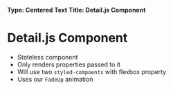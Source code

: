 **Type: Centered Text**
**Title: Detail.js Component**

# Detail.js Component
* Stateless component
* Only renders properties passed to it
* Will use two `styled-compoents` with flexbox property
* Uses our `FadeUp` animation